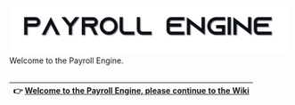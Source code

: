   <picture>
    <source media="(prefers-color-scheme: dark)" srcset="https://github.com/Payroll-Engine/PayrollEngine/blob/main/images/logo/NameInversShadow.png">
    <source media="(prefers-color-scheme: light)" srcset="https://github.com/Payroll-Engine/PayrollEngine/blob/main/images/logo/NameNormalShadow.png">
    <img alt="Payroll Engine" src="https://github.com/Payroll-Engine/PayrollEngine/blob/main/images/logo/NameNormalShadow.png" width="500px" />
  </picture>

<br />
Welcome to the Payroll Engine.

<br />
<br />

| :point_right: **[Welcome to the Payroll Engine, please continue to the Wiki](https://github.com/Payroll-Engine/PayrollEngine/wiki)** |
|:------------------------|
